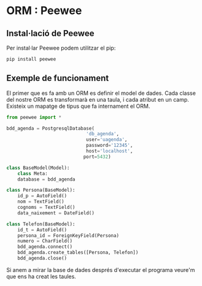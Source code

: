# ORM : Peewee

## Instal·lació de Peewee
Per instal·lar Peewee podem utilitzar el pip:

```python
pip install peewee
```

## Exemple de funcionament

El primer que es fa amb un ORM es definir el model de dades. Cada classe del nostre ORM es transformarà en una taula, i cada atribut en un camp. Existeix un mapatge de tipus que fa internament el ORM.

```python
from peewee import *

bdd_agenda = PostgresqlDatabase(
                             'db_agenda',
                             user='uagenda',
                             password='12345',
                             host='localhost',
                            port=5432)

class BaseModel(Model):
    class Meta:
    database = bdd_agenda

class Persona(BaseModel):
    id_p = AutoField()
    nom = TextField()
    cognoms = TextField()
    data_naixement = DateField()

class Telefon(BaseModel):
    id_t = AutoField()
    persona_id = ForeignKeyField(Persona)
    numero = CharField()
    bdd_agenda.connect()
    bdd_agenda.create_tables([Persona, Telefon])
    bdd_agenda.close()
```
Si anem a mirar la base de dades després d'executar el programa veure'm que ens ha creat les taules.